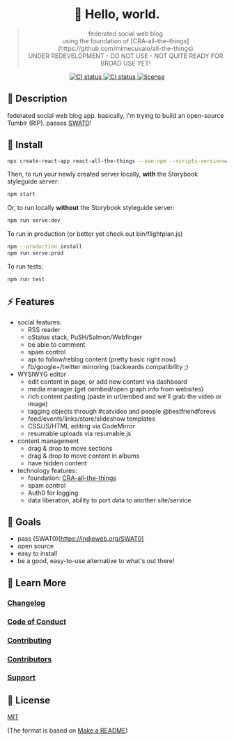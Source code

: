 <h1 align="center">
  🔮 Hello, world.
</h1>
<blockquote align="center">
  federated social web blog<br>
  using the foundation of [CRA-all-the-things](https://github.com/mimecuvalo/all-the-things)
  <br>
  UNDER REDEVELOPMENT - DO NOT USE - NOT QUITE READY FOR BROAD USE YET!
</blockquote>

<p align="center">
  <a href="https://travis-ci.org/mimecuvalo/helloworld">
    <img src="https://img.shields.io/travis/mimecuvalo/helloworld.svg" alt="CI status" />
  </a>
  <a href="https://github.com/prettier/prettier">
    <img src="https://img.shields.io/badge/code_style-prettier-ff69b4.svg" alt="CI status" />
  </a>
  <a href="https://github.com/username/project/docs/license.md">
    <img src="https://img.shields.io/badge/license-MIT-brightgreen.svg" alt="license" />
  </a>
</p>

## 📯 Description

federated social web blog app. basically, i'm trying to build an open-source Tumblr (RIP). passes [SWAT0](https://indieweb.org/SWAT0)!

## 💾 Install

```sh
npx create-react-app react-all-the-things --use-npm --scripts-version=all-the-things
```

Then, to run your newly created server locally, **with** the Storybook styleguide server:

```sh
npm start
```

Or, to run locally **without** the Storybook styleguide server:

```sh
npm run serve:dev
```

To run in production (or better yet check out bin/flightplan.js)
```sh
npm --production install
npm run serve:prod
```

To run tests:
```sh
npm run test
```

## ⚡ Features
- social features:
  - RSS reader
  - oStatus stack, PuSH/Salmon/Webfinger
  - be able to comment
  - spam control
  - api to follow/reblog content (pretty basic right now)
  - fb/google+/twitter mirroring (backwards compatibility ;)
- WYSIWYG editor
  - edit content in page, or add new content via dashboard
  - media manager (get oembed/open graph info from websites)
  - rich content pasting (paste in url/embed and we'll grab the video or image)
  - tagging objects through #catvideo and people @bestfriendforevs
  - feed/events/links/store/slideshow templates
  - CSS/JS/HTML editing via CodeMirror
  - resumable uploads via resumable.js
- content management
  - drag & drop to move sections
  - drag & drop to move content in albums
  - have hidden content
- technology features:
  - foundation: [CRA-all-the-things](https://github.com/mimecuvalo/all-the-things)
  - spam control
  - Auth0 for logging
  - data liberation, ability to port data to another site/service

## 🎯 Goals
- pass (SWAT0)[https://indieweb.org/SWAT0]
- open source
- easy to install
- be a good, easy-to-use alternative to what's out there!

## 📙 Learn More

### [Changelog](changelog.md)

### [Code of Conduct](code_of_conduct.md)

### [Contributing](contributing.md)

### [Contributors](contributors.md)

### [Support](support.md)

## 📜 License

[MIT](license.md)

(The format is based on [Make a README](https://www.makeareadme.com/))

